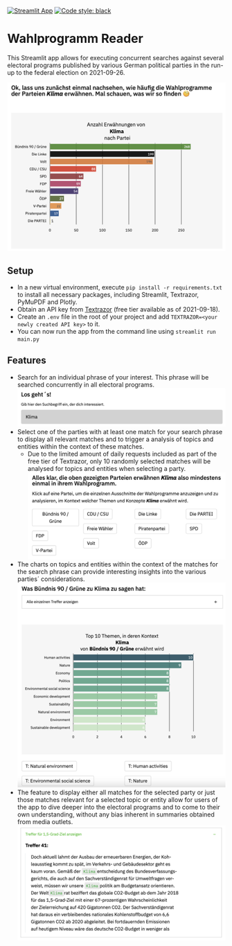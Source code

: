 [![Streamlit App](https://static.streamlit.io/badges/streamlit_badge_black_white.svg)](https://share.streamlit.io/caff9/wahlprogramm_reader/main/main.py)
[![Code style: black](https://img.shields.io/badge/code%20style-black-000000.svg)](https://github.com/psf/black)

# Wahlprogramm Reader
This Streamlit app allows for executing concurrent searches against several electoral programs published by various German political parties in the run-up to the federal election on 2021-09-26.

![Search phrase frequency by party](assets/search_phrase_freq_by_party.png)

## Setup
- In a new virtual environment, execute `pip install -r requirements.txt` to install all necessary packages, including Streamlit, Textrazor, PyMuPDF and Plotly.
- Obtain an API key from [Textrazor](https://www.textrazor.com) (free tier available as of 2021-09-18).
- Create an `.env` file in the root of your project and add `TEXTRAZOR=<your newly created API key>` to it.
- You can now run the app from the command line using `streamlit run main.py`   

## Features
- Search for an individual phrase of your interest. This phrase will be searched concurrently in all electoral programs.
![Search phrase input](assets/search_phrase_input.png)
- Select one of the parties with at least one match for your search phrase to display all relevant matches and to trigger a analysis of topics and entities within the context of these matches.
  - Due to the limited amount of daily requests included as part of the free tier of Textrazor, only 10 randomly selected matches will be analysed for topics and entities when selecting a party.
![Party selection](assets/party_selection.png)
- The charts on topics and entities within the context of the matches for the search phrase can provide interesting insights into the various parties´ considerations.
![Topics across matches for selected party](assets/party_search_phrase_topics.png)
- The feature to display either all matches for the selected party or just those matches relevant for a selected topic or entity allow for users of the app to dive deeper into the electoral programs and to come to their own understanding, without any bias inherent in summaries obtained from media outlets.
![Match details](assets/match_details.png)
